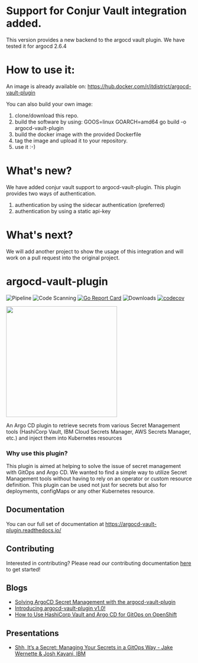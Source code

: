 # Support for Conjur Vault integration added.
This version provides a new backend to the argocd vault plugin. We have tested it for argocd 2.6.4
# How to use it:
An image is already available on: https://hub.docker.com/r/itdistrict/argocd-vault-plugin

You can also build your own image:
1) clone/download this repo.
2) build the software by using: GOOS=linux GOARCH=amd64 go build -o argocd-vault-plugin 
3) build the docker image with the provided Dockerfile
4) tag the image and upload it to your repository.
5) use it :-)

# What's new?
We have added conjur vault support to argocd-vault-plugin. This plugin provides two ways of authentication. 
1) authentication by using the sidecar authentication (preferred)
2) authentication by using a static api-key

# What's next?
We will add another project to show the usage of this integration and will work on a pull request into the original project.

# argocd-vault-plugin
![Pipeline](https://github.com/argoproj-labs/argocd-vault-plugin/workflows/Pipeline/badge.svg)
![Code Scanning](https://github.com/argoproj-labs/argocd-vault-plugin/workflows/Code%20Scanning/badge.svg)
[![Go Report Card](https://goreportcard.com/badge/github.com/argoproj-labs/argocd-vault-plugin)](https://goreportcard.com/report/github.com/argoproj-labs/argocd-vault-plugin)
![Downloads](https://img.shields.io/github/downloads/IBM/argocd-vault-plugin/total?logo=github)
[![codecov](https://codecov.io/gh/argoproj-labs/argocd-vault-plugin/branch/main/graph/badge.svg?token=6Xr7V8AMTE)](https://codecov.io/gh/argoproj-labs/argocd-vault-plugin)

<img src="https://github.com/argoproj-labs/argocd-vault-plugin/raw/main/assets/argo_vault_logo.png" width="300">

An Argo CD plugin to retrieve secrets from various Secret Management tools (HashiCorp Vault, IBM Cloud Secrets Manager, AWS Secrets Manager, etc.) and inject them into Kubernetes resources

### Why use this plugin?
This plugin is aimed at helping to solve the issue of secret management with GitOps and Argo CD. We wanted to find a simple way to utilize Secret Management tools without having to rely on an operator or custom resource definition. This plugin can be used not just for secrets but also for deployments, configMaps or any other Kubernetes resource.

## Documentation
You can our full set of documentation at https://argocd-vault-plugin.readthedocs.io/

## Contributing
Interested in contributing? Please read our contributing documentation [here](./CONTRIBUTING.md) to get started!

## Blogs
- [Solving ArgoCD Secret Management with the argocd-vault-plugin](https://itnext.io/argocd-secret-management-with-argocd-vault-plugin-539f104aff05)
- [Introducing argocd-vault-plugin v1.0!](https://itnext.io/introducing-argocd-vault-plugin-v1-0-708433294b2d)
- [How to Use HashiCorp Vault and Argo CD for GitOps on OpenShift](https://cloud.redhat.com/blog/how-to-use-hashicorp-vault-and-argo-cd-for-gitops-on-openshift)

## Presentations
- [Shh, It’s a Secret: Managing Your Secrets in a GitOps Way - Jake Wernette & Josh Kayani, IBM](https://youtu.be/7L6nSuKbC2c)
